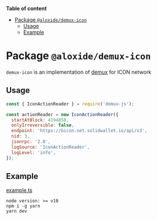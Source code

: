 <!-- START doctoc generated TOC please keep comment here to allow auto update -->
<!-- DON'T EDIT THIS SECTION, INSTEAD RE-RUN doctoc TO UPDATE -->

**Table of content**

- [Package `@aloxide/demux-icon`](#package-aloxidedemux-icon)
  - [Usage](#usage)
  - [Example](#example)

<!-- END doctoc generated TOC please keep comment here to allow auto update -->

# Package `@aloxide/demux-icon`

`demux-icon` is an implementation of [demux](https://www.npmjs.com/package/demux) for ICON network

## Usage

```javascript
const { IconActionReader } = require('demux-js');

const actionReader = new IconActionReader({
  startAtBlock: 4194850,
  onlyIrreversible: false,
  endpoint: 'https://bicon.net.solidwallet.io/api/v3',
  nid: 3,
  jsonrpc: '2.0',
  logSource: 'IconActionReader',
  logLevel: 'info',
});
```

## Example

[example.ts](./src/example.ts)

```
node version: >= v10
npm i -g yarn
yarn dev
```
